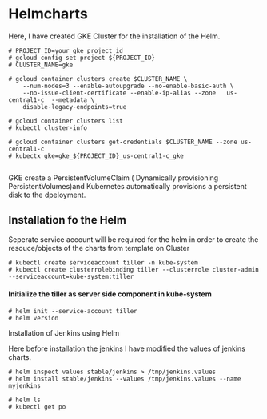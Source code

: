 # Helmcharts
Here, I have created GKE Cluster for the installation of the Helm. 

```
# PROJECT_ID=your_gke_project_id
# gcloud config set project ${PROJECT_ID}
# CLUSTER_NAME=gke

# gcloud container clusters create $CLUSTER_NAME \
    --num-nodes=3 --enable-autoupgrade --no-enable-basic-auth \
    --no-issue-client-certificate --enable-ip-alias --zone   us-central1-c  --metadata \
    disable-legacy-endpoints=true
    
# gcloud container clusters list
# kubectl cluster-info

# gcloud container clusters get-credentials $CLUSTER_NAME --zone us-central1-c 
# kubectx gke=gke_${PROJECT_ID}_us-central1-c_gke
    
```	
GKE create a PersistentVolumeClaim ( Dynamically provisioning PersistentVolumes)and Kubernetes automatically provisions a persistent disk to the dpeloyment.

## Installation fo the Helm 
Seperate service account will be required for the helm in order to create the resouce/objects of the charts from template on Cluster
```
# kubectl create serviceaccount tiller -n kube-system 
# kubectl create clusterrolebinding tiller --clusterrole cluster-admin --serviceaccount=kube-system:tiller 

```

#### Initialize the tiller as server side component in kube-system 

```
# helm init --service-account tiller 
# helm version
```
Installation of Jenkins using Helm 

Here before installation the jenkins I have modified the values of jenkins charts.
```
# helm inspect values stable/jenkins > /tmp/jenkins.values
# helm install stable/jenkins --values /tmp/jenkins.values --name myjenkins 

# helm ls 
# kubectl get po 
```
